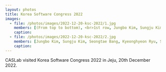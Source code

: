 ```yaml
---
layout: photos
title: Korea Software Congress 2022
images:
  - file: /photos/images/2022-12-20-ksc-2022/1.jpg
    members: [(From top to bottom), <br>1st row, Jungbo Kim, Sungju Kim, Seongtae Bang, Kyeonghyeon Ryu, Seungkyu Lee, Minwoo Jang, Minhyeok Ahn, <br>2nd row, Seulki Kim, YunHyeong Jeon, Yeji Jung]
    caption: 
  - file: /photos/images/2022-12-20-ksc-2022/2.jpg
    members: [Jungbo Kim, Sungju Kim, Seongtae Bang, Kyeonghyeon Ryu, Seungkyu Lee]
    caption: 
---
```


CASLab visited Korea Software Congress 2022 in Jeju, 20th December 2022.